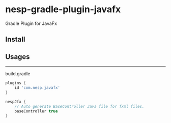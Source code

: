 # nesp-gradle-plugin-javafx

Gradle Plugin for JavaFx

## Install

## Usages

----
build.gradle

```Groovy
plugins {
    id 'com.nesp.javafx'
}

nespJfx {
    // Auto generate BaseController Java file for fxml files.
    baseController true
}
```






